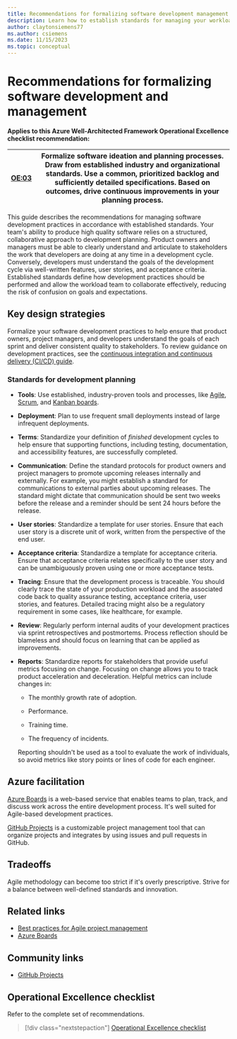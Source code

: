 ```yaml
---
title: Recommendations for formalizing software development management practices
description: Learn how to establish standards for managing your workload team's software development practices.
author: claytonsiemens77
ms.author: csiemens
ms.date: 11/15/2023
ms.topic: conceptual
---
```


# Recommendations for formalizing software development and management

**Applies to this Azure Well-Architected Framework Operational Excellence checklist recommendation:**

|[OE:03](checklist.md)| Formalize software ideation and planning processes. Draw from established industry and organizational standards. Use a common, prioritized backlog and sufficiently detailed specifications. Based on outcomes, drive continuous improvements in your planning process. |
|---|---|

This guide describes the recommendations for managing software development practices in accordance with established standards. Your team's ability to produce high quality software relies on a structured, collaborative approach to development planning. Product owners and managers must be able to clearly understand and articulate to stakeholders the work that developers are doing at any time in a development cycle. Conversely, developers must understand the goals of the development cycle via well-written features, user stories, and acceptance criteria. Established standards define how development practices should be performed and allow the workload team to collaborate effectively, reducing the risk of confusion on goals and expectations.

## Key design strategies

Formalize your software development practices to help ensure that product owners, project managers, and developers understand the goals of each sprint and deliver consistent quality to stakeholders.
 To review guidance on development practices, see the [continuous integration and continuous delivery (CI/CD) guide](release-engineering-continuous-integration.md).

### Standards for development planning

- **Tools**: Use established, industry-proven tools and processes, like [Agile](/devops/plan/what-is-agile-development), [Scrum](/devops/plan/what-is-scrum), and [Kanban boards](/devops/plan/what-is-kanban).

- **Deployment**: Plan to use frequent small deployments instead of large infrequent deployments.

- **Terms**: Standardize your definition of *finished* development cycles to help ensure that supporting functions, including testing, documentation, and accessibility features, are successfully completed.

- **Communication**: Define the standard protocols for product owners and project managers to promote upcoming releases internally and externally. For example, you might establish a standard for communications to external parties about upcoming releases. The standard might dictate that communication should be sent two weeks before the release and a reminder should be sent 24 hours before the release.

- **User stories**: Standardize a template for user stories. Ensure that each user story is a discrete unit of work, written from the perspective of the end user.

- **Acceptance criteria**: Standardize a template for acceptance criteria. Ensure that acceptance criteria relates specifically to the user story and can be unambiguously proven using one or more acceptance tests.

- **Tracing**: Ensure that the development process is traceable. You should clearly trace the state of your production workload and the associated code back to quality assurance testing, acceptance criteria, user stories, and features. Detailed tracing might also be a regulatory requirement in some cases, like healthcare, for example.

- **Review**: Regularly perform internal audits of your development practices via sprint retrospectives and postmortems. Process reflection should be blameless and should focus on learning that can be applied as improvements.

- **Reports**: Standardize reports for stakeholders that provide useful metrics focusing on change. Focusing on change allows you to track product acceleration and deceleration. Helpful metrics can include changes in:

  - The monthly growth rate of adoption.

  - Performance.

  - Training time.

  - The frequency of incidents.

  Reporting shouldn't be used as a tool to evaluate the work of individuals, so avoid metrics like story points or lines of code for each engineer.

## Azure facilitation

[Azure Boards](/azure/devops/boards/get-started/what-is-azure-boards) is a web-based service that enables teams to plan, track, and discuss work across the entire development process. It's well suited for Agile-based development practices.

[GitHub Projects](https://docs.github.com/en/issues/planning-and-tracking-with-projects/learning-about-projects/about-projects) is a customizable project management tool that can organize projects and integrates by using issues and pull requests in GitHub.

## Tradeoffs

Agile methodology can become too strict if it's overly prescriptive. Strive for a balance between well-defined standards and innovation.

## Related links

- [Best practices for Agile project management](/azure/devops/boards/best-practices-agile-project-management)
- [Azure Boards](/azure/devops/boards/get-started/what-is-azure-boards)

## Community links

- [GitHub Projects](https://docs.github.com/en/issues/planning-and-tracking-with-projects/learning-about-projects/about-projects)

## Operational Excellence checklist

Refer to the complete set of recommendations.

> [!div class="nextstepaction"]
> [Operational Excellence checklist](checklist.md)
